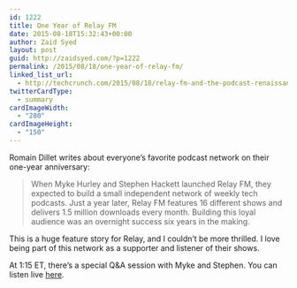 ```yaml
---
id: 1222
title: One Year of Relay FM
date: 2015-08-18T15:32:43+00:00
author: Zaid Syed
layout: post
guid: http://zaidsyed.com/?p=1222
permalink: /2015/08/18/one-year-of-relay-fm/
linked_list_url:
  - http://techcrunch.com/2015/08/18/relay-fm-and-the-podcast-renaissance-that-never-was/
twitterCardType:
  - summary
cardImageWidth:
  - "280"
cardImageHeight:
  - "150"
---
```

Romain Dillet writes about everyone&#8217;s favorite podcast network on their one-year anniversary:

> When Myke Hurley and Stephen Hackett launched Relay FM, they expected to build a small independent network of weekly tech podcasts. Just a year later, Relay FM features 16 different shows and delivers 1.5 million downloads every month. Building this loyal audience was an overnight success six years in the making. 

This is a huge feature story for Relay, and I couldn&#8217;t be more thrilled. I love being part of this network as a supporter and listener of their shows.

At 1:15 ET, there&#8217;s a special Q&A session with Myke and Stephen. You can listen live [here](http://relay.fm/live).